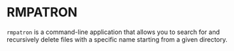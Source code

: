 # RMPATRON
`rmpatron` is a command-line application that allows you to search for and recursively delete files with a specific name starting from a given directory.
